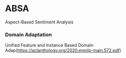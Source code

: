 # ABSA
Aspect-Based Sentiment Analysis


### Domain Adaptation 
Unified Feature and Instance Based Domain Adap(https://aclanthology.org/2020.emnlp-main.572.pdf)
